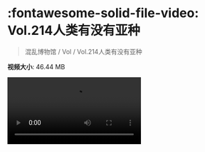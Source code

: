 # :fontawesome-solid-file-video: Vol.214人类有没有亚种

> 混乱博物馆 / Vol / Vol.214人类有没有亚种

**视频大小**: 46.44 MB

<div class="video"><video src="https://file.hsyhx.top/archive/214.mp4" controls preload>🤔 您的浏览器不支持 video 标签</video></div>